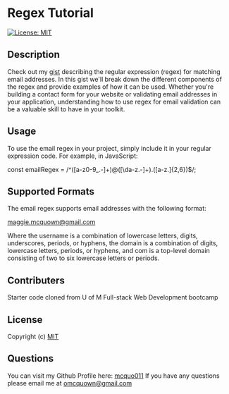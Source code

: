 # Regex Tutorial
  [![License: MIT](https://img.shields.io/badge/License-MIT-yellow.svg)](https://opensource.org/licenses/MIT)

  ## Description 

  Check out my [gist](https://github.com/mcquo011/Regex-Tutorial/blob/main/develop/gist-template.md) describing the regular expression (regex) for matching email addresses. In this gist we'll break down the different components of the regex and provide examples of how it can be used. Whether you're building a contact form for your website or validating email addresses in your application, understanding how to use regex for email validation can be a valuable skill to have in your toolkit.

  ## Usage 

  To use the email regex in your project, simply include it in your regular expression code. For example, in JavaScript:

  const emailRegex = /^([a-z0-9_.-]+)@([\da-z.-]+)\.([a-z.]{2,6})$/;

  ## Supported Formats

  The email regex supports email addresses with the following format:

  maggie.mcquown@gmail.com

  Where the username is a combination of lowercase letters, digits, underscores, periods, or hyphens, the domain is a combination of digits, lowercase letters, periods, or hyphens, and com is a top-level domain consisting of two to six lowercase letters or periods.

  ## Contributers 

  Starter code cloned from U of M Full-stack Web Development bootcamp

  ## License 
  
  Copyright (c)
  [MIT](https://opensource.org/licenses/MIT)

  ## Questions 

  You can visit my Github Profile here: [mcquo011](https://github.com/mcquo011/) 
  If you have any questions please email me at omcquown@gmail.com
  
